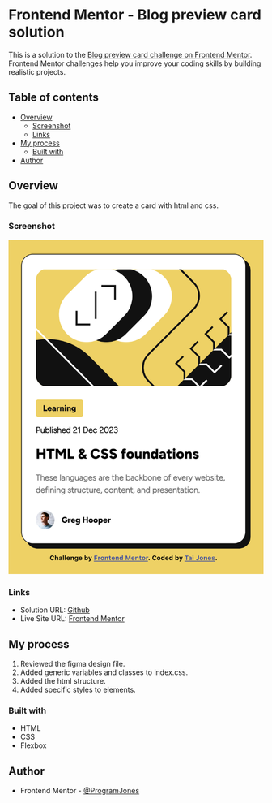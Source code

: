 # Frontend Mentor - Blog preview card solution

This is a solution to the [Blog preview card challenge on Frontend Mentor](https://www.frontendmentor.io/challenges/blog-preview-card-ckPaj01IcS). Frontend Mentor challenges help you improve your coding skills by building realistic projects.

## Table of contents

- [Overview](#overview)
  - [Screenshot](#screenshot)
  - [Links](#links)
- [My process](#my-process)
  - [Built with](#built-with)
- [Author](#author)

## Overview

The goal of this project was to create a card with html and css.

### Screenshot

![](./screenshots/Card.png)

### Links

- Solution URL: [Github](https://github.com/ProgramJones/Blog-Preview-Card)
- Live Site URL: [Frontend Mentor](https://www.frontendmentor.io/profile/ProgramJones)

## My process

1. Reviewed the figma design file.
2. Added generic variables and classes to index.css.
3. Added the html structure.
4. Added specific styles to elements.

### Built with

- HTML
- CSS
- Flexbox

## Author

- Frontend Mentor - [@ProgramJones](https://www.frontendmentor.io/profile/ProgramJones)
